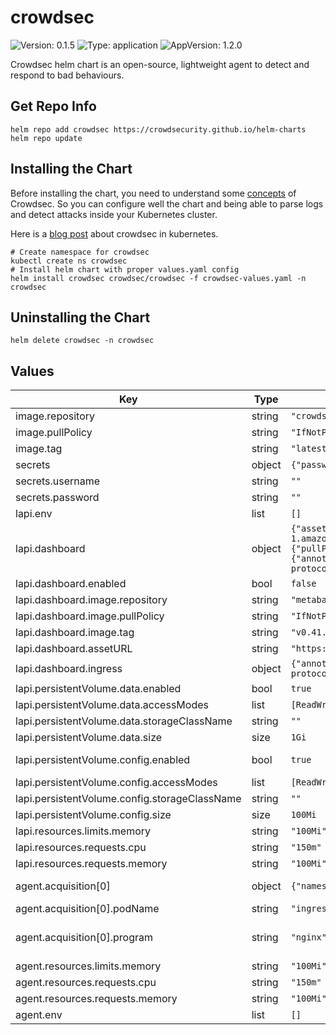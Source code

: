 # crowdsec

![Version: 0.1.5](https://img.shields.io/badge/Version-0.1.5-informational?style=flat-square) ![Type: application](https://img.shields.io/badge/Type-application-informational?style=flat-square) ![AppVersion: 1.2.0](https://img.shields.io/badge/AppVersion-1.2.0-informational?style=flat-square)

Crowdsec helm chart is an open-source, lightweight agent to detect and respond to bad behaviours.

## Get Repo Info

```
helm repo add crowdsec https://crowdsecurity.github.io/helm-charts
helm repo update
```

## Installing the Chart

Before installing the chart, you need to understand some [concepts](https://docs.crowdsec.net/docs/concepts) of Crowdsec.
So you can configure well the chart and being able to parse logs and detect attacks inside your Kubernetes cluster.

Here is a [blog post](https://crowdsec.net/blog/kubernetes-crowdsec-integration/) about crowdsec in kubernetes.

```
# Create namespace for crowdsec
kubectl create ns crowdsec
# Install helm chart with proper values.yaml config
helm install crowdsec crowdsec/crowdsec -f crowdsec-values.yaml -n crowdsec
```

## Uninstalling the Chart

```
helm delete crowdsec -n crowdsec
```

## Values

| Key | Type | Default | Description |
|-----|------|---------|-------------|
| image.repository | string | `"crowdsecurity/crowdsec"` | docker image repository name |
| image.pullPolicy | string | `"IfNotPresent"` | pullPolicy |
| image.tag | string | `"latest"` | docker image tag |
| secrets | object | `{"password":"","username":""}` |  secrets can be provided be env variables |
| secrets.username | string | `""` | agent username (default is generated randomly) |
| secrets.password | string | `""` | agent password (default is generated randomly) |
| lapi.env | list | `[]` | environment variables from crowdsecurity/crowdsec docker image |
| lapi.dashboard | object | `{"assetURL":"https://crowdsec-statics-assets.s3-eu-west-1.amazonaws.com/metabase_sqlite.zip","enabled":false,"image":{"pullPolicy":"IfNotPresent","repository":"metabase/metabase","tag":"v0.41.5"},"ingress":{"annotations":{"nginx.ingress.kubernetes.io/backend-protocol":"HTTP"},"enabled":false,"host":"","ingressClassName":"nginx"}}` |   value: "true" |
| lapi.dashboard.enabled | bool | `false` | Enable Metabase Dashboard (by default disabled) |
| lapi.dashboard.image.repository | string | `"metabase/metabase"` | docker image repository name |
| lapi.dashboard.image.pullPolicy | string | `"IfNotPresent"` | pullPolicy |
| lapi.dashboard.image.tag | string | `"v0.41.5"` | docker image tag |
| lapi.dashboard.assetURL | string | `"https://crowdsec-statics-assets.s3-eu-west-1.amazonaws.com/metabase_sqlite.zip"` | Metabase SQLite static DB containing Dashboards |
| lapi.dashboard.ingress | object | `{"annotations":{"nginx.ingress.kubernetes.io/backend-protocol":"HTTP"},"enabled":false,"host":"","ingressClassName":"nginx"}` | Enable ingress object |
| lapi.persistentVolume.data.enabled | bool | `true` | Defines if persistent volume for the database should be created|
| lapi.persistentVolume.data.accessModes | list | `[ReadWriteOnce]` | Defines the access modes for the storage |
| lapi.persistentVolume.data.storageClassName | string | `""` | The storage class to use |
| lapi.persistentVolume.data.size | size | `1Gi` | Defines the storage size |
| lapi.persistentVolume.config.enabled | bool | `true` | Defines if persistent volume for the configuration storage should be created (e.g. online api credentials)|
| lapi.persistentVolume.config.accessModes | list | `[ReadWriteOnce]` | Defines the access modes for the storage |
| lapi.persistentVolume.config.storageClassName | string | `""` | The storage class to use |
| lapi.persistentVolume.config.size | size | `100Mi` | Defines the storage size |
| lapi.resources.limits.memory | string | `"100Mi"` |  |
| lapi.resources.requests.cpu | string | `"150m"` |  |
| lapi.resources.requests.memory | string | `"100Mi"` |  |
| agent.acquisition[0] | object | `{"namespace":"ingress-nginx","podName":"ingress-nginx-controller-*","program":"nginx"}` | Specify each pod you want to process it logs (namespace, podName and program) |
| agent.acquisition[0].podName | string | `"ingress-nginx-controller-*"` | to select pod logs to process |
| agent.acquisition[0].program | string | `"nginx"` | program name related to specific parser you will use (see https://hub.crowdsec.net/author/crowdsecurity/configurations/docker-logs) |
| agent.resources.limits.memory | string | `"100Mi"` |  |
| agent.resources.requests.cpu | string | `"150m"` |  |
| agent.resources.requests.memory | string | `"100Mi"` |  |
| agent.env | list | `[]` | environment variables from crowdsecurity/crowdsec docker image |

